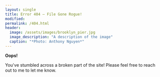 ```yaml
---
layout: single
title: Error 404 – File Gone Rogue!
modified:
permalink: /404.html
header:
  image: /assets/images/brooklyn_pier.jpg
  image_description: "A description of the image"
  caption: "*Photo: Anthony Nguyen*"
---
```


**Oops!**

You've stumbled across a broken part of the site! Please feel free to reach out to me to let me know.